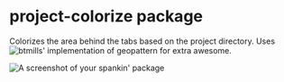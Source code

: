 # project-colorize package

Colorizes the area behind the tabs based on the project directory. Uses ![btmills' implementation of geopattern](https://github.com/btmills/geopattern) for extra awesome.

![A screenshot of your spankin' package](https://f.cloud.github.com/assets/69169/2290250/c35d867a-a017-11e3-86be-cd7c5bf3ff9b.gif)
